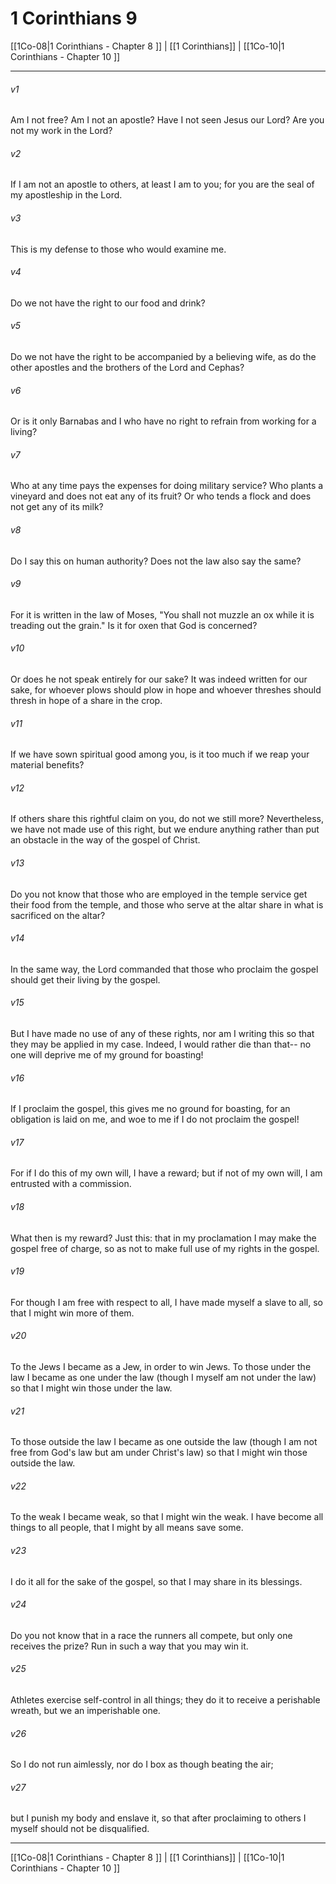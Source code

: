 # 1 Corinthians 9

[[1Co-08|1 Corinthians - Chapter 8 ]] | [[1 Corinthians]] | [[1Co-10|1 Corinthians - Chapter 10 ]]
***

###### v1
Am I not free? Am I not an apostle? Have I not seen Jesus our Lord? Are you not my work in the Lord?
###### v2
If I am not an apostle to others, at least I am to you; for you are the seal of my apostleship in the Lord.
###### v3
This is my defense to those who would examine me.
###### v4
Do we not have the right to our food and drink?
###### v5
Do we not have the right to be accompanied by a believing wife, as do the other apostles and the brothers of the Lord and Cephas?
###### v6
Or is it only Barnabas and I who have no right to refrain from working for a living?
###### v7
Who at any time pays the expenses for doing military service? Who plants a vineyard and does not eat any of its fruit? Or who tends a flock and does not get any of its milk?
###### v8
Do I say this on human authority? Does not the law also say the same?
###### v9
For it is written in the law of Moses, "You shall not muzzle an ox while it is treading out the grain." Is it for oxen that God is concerned?
###### v10
Or does he not speak entirely for our sake? It was indeed written for our sake, for whoever plows should plow in hope and whoever threshes should thresh in hope of a share in the crop.
###### v11
If we have sown spiritual good among you, is it too much if we reap your material benefits?
###### v12
If others share this rightful claim on you, do not we still more? Nevertheless, we have not made use of this right, but we endure anything rather than put an obstacle in the way of the gospel of Christ.
###### v13
Do you not know that those who are employed in the temple service get their food from the temple, and those who serve at the altar share in what is sacrificed on the altar?
###### v14
In the same way, the Lord commanded that those who proclaim the gospel should get their living by the gospel.
###### v15
But I have made no use of any of these rights, nor am I writing this so that they may be applied in my case. Indeed, I would rather die than that-- no one will deprive me of my ground for boasting!
###### v16
If I proclaim the gospel, this gives me no ground for boasting, for an obligation is laid on me, and woe to me if I do not proclaim the gospel!
###### v17
For if I do this of my own will, I have a reward; but if not of my own will, I am entrusted with a commission.
###### v18
What then is my reward? Just this: that in my proclamation I may make the gospel free of charge, so as not to make full use of my rights in the gospel.
###### v19
For though I am free with respect to all, I have made myself a slave to all, so that I might win more of them.
###### v20
To the Jews I became as a Jew, in order to win Jews. To those under the law I became as one under the law (though I myself am not under the law) so that I might win those under the law.
###### v21
To those outside the law I became as one outside the law (though I am not free from God's law but am under Christ's law) so that I might win those outside the law.
###### v22
To the weak I became weak, so that I might win the weak. I have become all things to all people, that I might by all means save some.
###### v23
I do it all for the sake of the gospel, so that I may share in its blessings.
###### v24
Do you not know that in a race the runners all compete, but only one receives the prize? Run in such a way that you may win it.
###### v25
Athletes exercise self-control in all things; they do it to receive a perishable wreath, but we an imperishable one.
###### v26
So I do not run aimlessly, nor do I box as though beating the air;
###### v27
but I punish my body and enslave it, so that after proclaiming to others I myself should not be disqualified.

***

[[1Co-08|1 Corinthians - Chapter 8 ]] | [[1 Corinthians]] | [[1Co-10|1 Corinthians - Chapter 10 ]]
